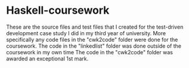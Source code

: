 # Haskell-coursework
These are the source files and test files that I created for the test-driven development case study I did in my third year of university.
More specifically any code files in the "cwk2code" folder were done for the coursework. The code in the "linkedlist" folder was done outside of the coursework in my own time
The code in the "cwk2code" folder was awarded an exceptional 1st mark. 
